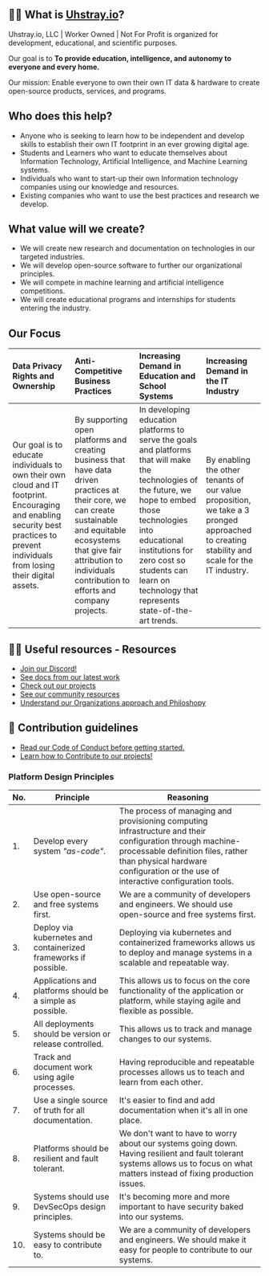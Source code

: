 ## 🙋‍♀️ What is [Uhstray.io](https://www.uhstray.io/)?

Uhstray.io, LLC | Worker Owned | Not For Profit is organized for development, educational, and scientific purposes.

Our goal is to **To provide education, intelligence, and autonomy to everyone and every home.**

Our mission: Enable everyone to own their own IT data & hardware to create open-source products, services, and programs.

## Who does this help?
- Anyone who is seeking to learn how to be independent and develop skills to establish their own IT footprint in an ever growing digital age.
- Students and Learners who want to educate themselves about Information Technology, Artificial Intelligence, and Machine Learning systems.
- Individuals who want to start-up their own Information technology companies using our knowledge and resources.
- Existing companies who want to use the best practices and research we develop.

## What value will we create?
- We will create new research and documentation on technologies in our targeted industries.
- We will develop open-source software to further our organizational principles.
- We will compete in machine learning and artificial intelligence competitions.
- We will create educational programs and internships for students entering the industry.

## Our Focus
| Data Privacy Rights and Ownership | Anti-Competitive Business Practices | Increasing Demand in Education and School Systems | Increasing Demand in the IT Industry |
|:-----|:-----|:-----|:-----|
| Our goal is to educate individuals to own their own cloud and IT footprint. Encouraging and enabling security best practices to prevent individuals from losing their digital assets. | By supporting open platforms and creating business that have data driven practices at their core, we can create sustainable and equitable ecosystems that give fair attribution to individuals contribution to efforts and company projects. | In developing education platforms to serve the goals and platforms that will make the technologies of the future, we hope to embed those technologies into educational institutions for zero cost so students can learn on technology that represents state-of-the-art trends. | By enabling the other tenants of our value proposition, we take a 3 pronged approached to creating stability and scale for the IT industry. |

## 👩‍💻 Useful resources -  Resources
- [Join our Discord!](https://discord.uhstray.io/)
- [See docs from our latest work](https://www.uhstray.io/docs)
- [Check out our projects](https://www.uhstray.io/projects)
- [See our community resources](https://www.uhstray.io/community)
- [Understand our Organizations approach and Philoshopy](https://www.uhstray.io/our-philosophy)

## 🌈 Contribution guidelines
- [Read our Code of Conduct before getting started.](https://www.uhstray.io/code-of-conduct)
- [Learn how to Contribute to our projects!](https://www.uhstray.io/contributing)

### Platform Design Principles

| No. | Principle | Reasoning |
|-|-----------|-----------|
|1.| Develop every system *"as-code"*. | The process of managing and provisioning computing infrastructure and their configuration through machine-processable definition files, rather than physical hardware configuration or the use of interactive configuration tools. |
|2.| Use open-source and free systems first. | We are a community of developers and engineers. We should use open-source and free systems first. |
|3.| Deploy via kubernetes and containerized frameworks if possible. | Deploying via kubernetes and containerized frameworks allows us to deploy and manage systems in a scalable and repeatable way. |
|4.| Applications and platforms should be a simple as possible.  | This allows us to focus on the core functionality of the application or platform, while staying agile and flexible as possible. |
|5.| All deployments should be version or release controlled. | This allows us to track and manage changes to our systems. |
|6.| Track and document work using agile processes. | Having reproducible and repeatable processes allows us to teach and learn from each other. |
|7.| Use a single source of truth for all documentation. | It's easier to find and add documentation when it's all in one place. |
|8.| Platforms should be resilient and fault tolerant. | We don't want to have to worry about our systems going down. Having resilient and fault tolerant systems allows us to focus on what matters instead of fixing production issues. |
|9.| Systems should use DevSecOps design principles. | It's becoming more and more important to have security baked into our systems. |
|10.| Systems should be easy to contribute to. | We are a community of developers and engineers. We should make it easy for people to contribute to our systems. |
  







